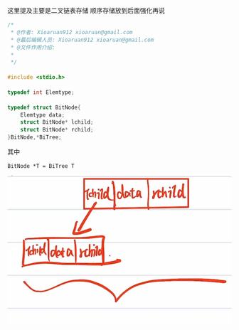 这里提及主要是二叉链表存储 顺序存储放到后面强化再说

```c++
/*
 * @作者: Xioaruan912 xioaruan@gmail.com
 * @最后编辑人员: Xioaruan912 xioaruan@gmail.com
 * @文件作用介绍: 
 * 
 */

#include <stdio.h>

typedef int Elemtype;

typedef struct BitNode{
    Elemtype data;
    struct BitNode* lchild;
    struct BitNode* rchild;
}BitNode,*BiTree;
```

其中

```
BitNode *T = BiTree T  
```

![image-20250423172052990](https://raw.githubusercontent.com/Xioaruan912/pic/main/image-20250423172052990.png)